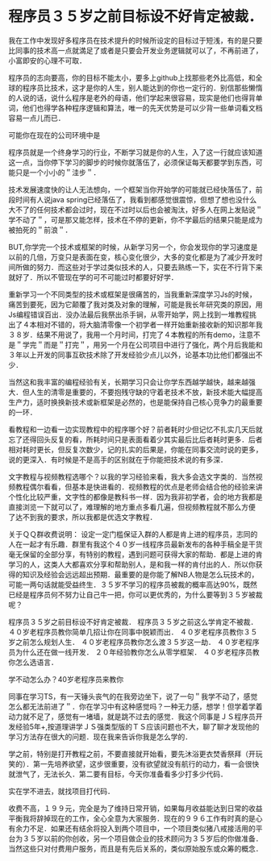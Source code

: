 # 程序员３５岁之前目标设不好肯定被裁．

我在工作中发现好多程序员在技术提升的时候所设定的目标过于短浅，有的是只要比同事的技术高一点就満足了或者是只要会开发业务逻辑就可以了，不再前进了，小富即安的心理不可取．


程序员的志向要高，你的目标不能太小，要多上github上找那些老外比高低，和全球的程序员比技术，这才是你的人生，别人能达到的你也一定行的．别信那些懒惰的人说的话，说什么程序是老外的母语，他们学起来很容易，现实是他们也得背单词，他们也得学各种程序逻辑和算法，唯一的先天优势是可以少背一些单词看文档容易一点儿而已．

可能你在现在的公司环境中是





程序员就是一个终身学习的行业，不断学习就是你的人生，入了这一行就应该知道这一点，当你停下学习的脚步的时候你就落伍了，必须保证每天都要学到东西，可能只是一个小小的＂洼步＂．

技术发展速度快的让人无法想向，一个框架当你开始学的可能就已经快落伍了，前段时间有人说java spring已经落伍了，我看到都感觉很震惊，但想了想也没什么大不了的任何技术都会过时，现在不过时以后也会被淘汰，好多人在网上发贴说＂学不动了＂，可是那又能怎样，技术在不停的更新，你不学最后的结果只能是成为被拍死的＂前浪＂．

BUT,你学完一个技术或框架的时候，从新学习另一个，你会发现你的学习速度是以前的几倍，万变只是表面在变，核心变化很少，大多的变化都是为了减少开发时间所做的努力．而这些对于学过类似技术的人，只要去熟练一下，实在不行背下来就好了．所以不管现在学的可不可能过时都要好好学．

重新学习一个不同类型的技术或框架是很痛苦的，当我重新深度学习Js的时候，痛苦到要死，因为它颠覆了我对类及对象的理解，可能是我长年研究类的原因，用Js编程错误百出．没办法最后我祭出杀手锏，从零开始学，网上找到一堆教程挑出了４本相对不错的，将大脑清零像一个初学者一样开始重新接收新的知识那年我３８岁．结果不用说了，我用一个月时间，打完了４本教程的所有demo，注意不是＂学完＂而是＂打完＂，用另一个月在公司项目中进行了强化，两个月后我能和３年以上开发的同事互砍技术除了开发经验少点儿以外，论基本功比他们都强出不少．

当然这和我丰富的编程经验有关，长期学习只会让你学东西越学越快，越来越强大．但人生的清零是重要的，不要抱残守缺的守着老技术不放，新技术能大幅提高生产力，适时换换新技术或新框架是必然的，也是能保持自己核心竞争力的最重要的一环．


看教程和一边看一边实现教程中的程序哪个好？前者耗时少但记忆不扎实几天后就忘了还得回头反复的看，所耗时间只是表面看着少其实最后比后者耗时更多．后者相对耗时更长，但反复次数少，记的扎实的后果是，你能在同事交流时说的更多，说的更深入．有时候是不是高手的区别就在于你能把技术说的有多深．

文字教程与视频教程选哪个？以我的学习经验来看，我大多会选文字类的．当然视频教程偶尔看看，但基本是快进看的．视频教程的优点是老师会结合他的经验来讲个性化比较严重，文字性的都像是教科书一样．因为我非初学者，会的地方我都是直接浏览一下就可以了，难理解的地方重点多看几遍，但视频教程就不那么方便　了达不到我的要求，所以我都是优选文字教程．



关于ＱＱ群收费说明：
设定一定门槛保证入群的人都是肯上进的程序员，志同的人在一起才有乐趣．群里有我这个４０岁一线程序员最新发布的各种手稿全是干货毫无保留的全部分享，有特别的教程，遇到问题可获得大家的帮助．都是上进的肯学习的人，这类人大都喜欢分享和帮助别人，是和我一样的肯付出的人．所以你获得的知识及经验会远远超出预期．最重要的是你能了解NB人物是怎么玩技术的，可能一两句话就能受益终生．３５岁不学习的程序员被裁的概率高达90%，既然已经是程序员何不努力让自己牛一把，你可以更优秀的，为什么要等到３５岁被裁呢？


程序员３５岁之前目标设不好肯定被裁．
程序员３５岁之前这么学肯定不被裁．
４０岁老程序员教你简单几招让你在同事中脱颖而出．
４０岁老程序员教你３５岁之前怎么规划人生．
４０岁老程序员教你怎么渡３５岁这一劫．
４０岁老程序员为什么还在做一线开发．
２０年经验教你怎么从零学框架．
４０岁老程序员教你怎么选语言．


学不动怎么办？40岁老程序员来教你

同事在学习TS，有一天锤头丧气的在我旁边坐下，说了一句＂我学不动了，感觉怎么都无法前进了＂．你在学习中有这种感觉吗？一种无力感，想学！但学着学着动力就不足了，感觉有一堵墙，就是跳不过去的感觉．我这个同事是ＪＳ程序员开发经验5年+,按道理讲学ＪＳ强类型版的ＴＳ应该问题也不大，聊了聊才发现他的学习方法存在很大的问题．现在我来告诉你我是怎么学的．

学之前，特别是打开教程之前，不要直接就开始看，要先沐浴更衣焚香祭拜（开玩笑的）．第一先培养欲望，这步很重要，没有欲望就没有航行的动力，看一会很快就泄气了，无法长久．第二要有目标，今天你准备看多少打多少代码．




实在学不进去，就找项目打代码．















































收费不高，１９９元，完全是为了维持日常开销，如果每月收益能达到日常的收益平衡我将辞掉现在的工作，全心全意为大家服务．现在的９９６工作有时真的是心有余力不足．如果还有结余将投入到两个项目中，一个项目类似猪八戒接活用的平台为３５岁以前的你创收，另一个项目做企业的技术顾问为３５岁后的你做准备．当然这些只对付费用户服务，而且是有先后关系的，类似原始股东或众筹的概念．